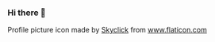 ### Hi there 👋

<div>Profile picture icon made by <a href="" title="Skyclick">Skyclick</a> from <a href="https://www.flaticon.com/" title="Flaticon">www.flaticon.com</a></div>

<!--
**WellKevin/WellKevin** is a ✨ _special_ ✨ repository because its `README.md` (this file) appears on your GitHub profile.

Here are some ideas to get you started:

- 🔭 I’m currently working on ...
- 🌱 I’m currently learning ...
- 👯 I’m looking to collaborate on ...
- 🤔 I’m looking for help with ...
- 💬 Ask me about ...
- 📫 How to reach me: ...
- 😄 Pronouns: ...
- ⚡ Fun fact: ...
-->
